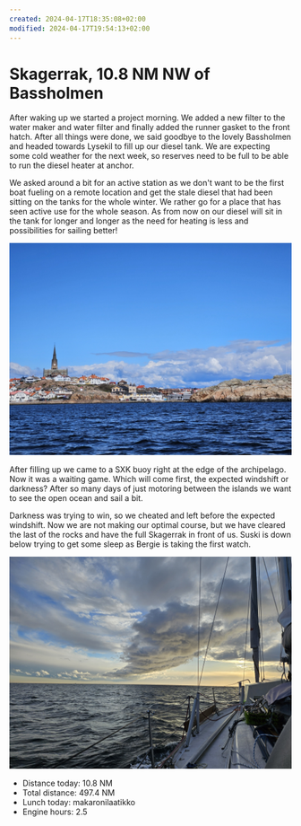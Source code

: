 ```yaml
---
created: 2024-04-17T18:35:08+02:00
modified: 2024-04-17T19:54:13+02:00
---
```


# Skagerrak, 10.8 NM NW of Bassholmen

After waking up we started a project morning. We added a new filter to the water maker and water filter and finally added the runner gasket to the front hatch. After all things were done, we said goodbye to the lovely Bassholmen and headed towards Lysekil to fill up our diesel tank. We are expecting some cold weather for the next week, so reserves need to be full to be able to run the diesel heater at anchor.

We asked around a bit for an active station as we don't want to be the first boat fueling on a remote location and get the stale diesel that had been sitting on the tanks for the whole winter. We rather go for a place that has seen active use for the whole season. As from now on our diesel will sit in the tank for longer and longer as the need for heating is less and possibilities for sailing better!

![Image](../2024/46087b9c29079ea804f403942bc0e2cb.jpg) 

After filling up we came to a SXK buoy right at the edge of the archipelago. Now it was a waiting game. Which will come first, the expected windshift or darkness? After so many days of just motoring between the islands we want to see the open ocean and sail a bit.

Darkness was trying to win, so we cheated and left before the expected windshift. Now we are not making our optimal course, but we have cleared the last of the rocks and have the full Skagerrak in front of us. Suski is down below trying to get some sleep as Bergie is taking the first watch.

![Image](../2024/ab2aba475adc45176d344564bcb31b9b.jpg) 

* Distance today: 10.8 NM
* Total distance: 497.4 NM
* Lunch today: makaronilaatikko 
* Engine hours: 2.5
